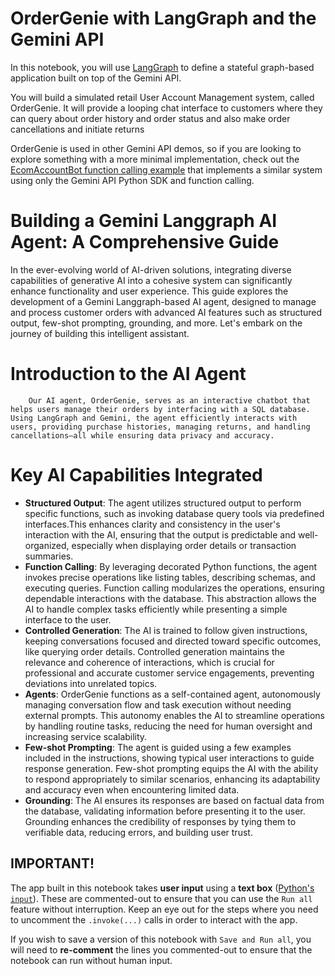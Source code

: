# OrderGenie with LangGraph and the Gemini API

In this notebook, you will use [LangGraph](https://www.langchain.com/langgraph) to define a stateful graph-based application built on top of the Gemini API.

You will build a simulated retail User Account Management system, called OrderGenie. It will provide a looping chat interface to customers where they can query about order history and order status and also make order cancellations and initiate returns

OrderGenie is used in other Gemini API demos, so if you are looking to explore something with a more minimal implementation, check out the [EcomAccountBot function calling example]() that implements a similar system using only the Gemini API Python SDK and function calling.

# Building a Gemini Langgraph AI Agent: A Comprehensive Guide
In the ever-evolving world of AI-driven solutions, integrating diverse capabilities of generative AI into a cohesive system can significantly enhance functionality and user experience. This guide explores the development of a Gemini Langgraph-based AI agent, designed to manage and process customer orders with advanced AI features such as structured output, few-shot prompting, grounding, and more. Let's embark on the journey of building this intelligent assistant.

# Introduction to the AI Agent
        Our AI agent, OrderGenie, serves as an interactive chatbot that helps users manage their orders by interfacing with a SQL database. Using LangGraph and Gemini, the agent efficiently interacts with users, providing purchase histories, managing returns, and handling cancellations—all while ensuring data privacy and accuracy.

# Key AI Capabilities Integrated
* **Structured Output**: The agent utilizes structured output to perform specific functions, such as invoking database query tools via predefined interfaces.This enhances clarity and consistency in the user's interaction with the AI, ensuring that the output is predictable and well-organized, especially when displaying order details or transaction summaries.
* **Function Calling**: By leveraging decorated Python functions, the agent invokes precise operations like listing tables, describing schemas, and executing queries. Function calling modularizes the operations, ensuring dependable interactions with the database. This abstraction allows the AI to handle complex tasks efficiently while presenting a simple interface to the user.
* **Controlled Generation**: The AI is trained to follow given instructions, keeping conversations focused and directed toward specific outcomes, like querying order details. Controlled generation maintains the relevance and coherence of interactions, which is crucial for professional and accurate customer service engagements, preventing deviations into unrelated topics.
* **Agents**: OrderGenie functions as a self-contained agent, autonomously managing conversation flow and task execution without needing external prompts. This autonomy enables the AI to streamline operations by handling routine tasks, reducing the need for human oversight and increasing service scalability.
* **Few-shot Prompting**: The agent is guided using a few examples included in the instructions, showing typical user interactions to guide response generation. Few-shot prompting equips the AI with the ability to respond appropriately to similar scenarios, enhancing its adaptability and accuracy even when encountering limited data.
* **Grounding**: The AI ensures its responses are based on factual data from the database, validating information before presenting it to the user. Grounding enhances the credibility of responses by tying them to verifiable data, reducing errors, and building user trust.

## **IMPORTANT!**

The app built in this notebook takes **user input** using a **text box** ([Python's `input`](https://docs.python.org/3/library/functions.html#input)). These are commented-out to ensure that you can use the `Run all` feature without interruption. Keep an eye out for the steps where you need to uncomment the `.invoke(...)` calls in order to interact with the app.

If you wish to save a version of this notebook with `Save and Run all`, you will need to **re-comment** the lines you commented-out to ensure that the notebook can run without human input.
